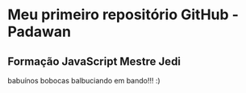 # Meu primeiro repositório GitHub - Padawan
## Formação JavaScript Mestre Jedi

babuínos bobocas balbuciando em bando!!! :) 
